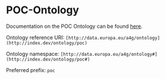 # POC-Ontology
Documentation on the POC Ontology can be found [here]([implementation/poc/respec_report/poc_respec.html](https://meaningfy-ws.github.io/POC-Ontology/)).

Ontology reference URI: `[http://data.europa.eu/a4g/ontology](http://index.dev/ontology/poc)`  

Ontology namespace: `[http://data.europa.eu/a4g/ontology#](http://index.dev/ontology/poc#)` 

Preferred prefix: `poc`
